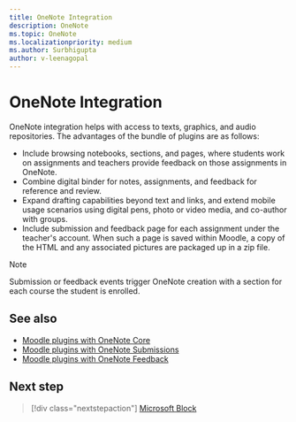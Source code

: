 ```yaml
---  
title: OneNote Integration
description: OneNote 
ms.topic: OneNote
ms.localizationpriority: medium
ms.author: Surbhigupta
author: v-leenagopal
---
```


# OneNote Integration

OneNote integration helps with access to texts, graphics, and audio repositories. The advantages of the bundle of plugins are as follows:

* Include browsing notebooks, sections, and pages, where students work on assignments and teachers provide feedback on those assignments in OneNote.
* Combine digital binder for notes, assignments, and feedback for reference and review.
* Expand drafting capabilities beyond text and links, and extend mobile usage scenarios using digital pens, photo or video media, and co-author with groups.
* Include submission and feedback page for each assignment under the teacher's account. When such a page is saved within Moodle, a copy of the HTML and any associated pictures are packaged up in a zip file.

> [!NOTE]
> Submission or feedback events trigger OneNote creation with a section for each course the student is enrolled.

## See also

* [Moodle plugins with OneNote Core](https://moodle.org/plugins/local_onenote)
* [Moodle plugins with OneNote Submissions](https://moodle.org/plugins/assignsubmission_onenote)
* [Moodle plugins with OneNote Feedback](https://moodle.org/plugins/assignfeedback_onenote)

## Next step

> [!div class="nextstepaction"]
> [Microsoft Block](/teamblog)
